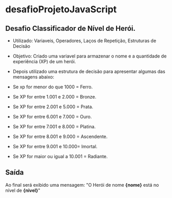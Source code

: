 # desafioProjetoJavaScript
## Desafio Classificador de Nível de Herói.

- Utilizado: Variaveis, Operadores, Laços de Repetição, Estruturas de Decisão
- Objetivo: Criado uma variavel para armazenar o nome e a quantidade de experiência (XP) de um herói.
- Depois utilizado uma estrutura de decisão para apresentar algumas das mensagens abaixo:

- Se xp for menor do que 1000 = Ferro.
- Se XP for entre 1.001 e 2.000 = Bronze.
- Se XP for entre 2.001 e 5.000 = Prata.
- Se XP for entre 6.001 e 7.000 = Ouro.
- Se XP for entre 7.001 e 8.000 = Platina.
- Se XP for entre 8.001 e 9.000 = Ascendente.
- Se XP for entre 9.001 e 10.000= Imortal.
- Se XP for maior ou igual a 10.001 = Radiante.

## Saída

Ao final será exibido uma mensagem:
"O Herói de nome **{nome}** está no nível de **{nivel}**"


